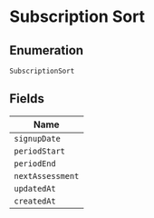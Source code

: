 
# Subscription Sort

## Enumeration

`SubscriptionSort`

## Fields

| Name |
|  --- |
| `signupDate` |
| `periodStart` |
| `periodEnd` |
| `nextAssessment` |
| `updatedAt` |
| `createdAt` |

